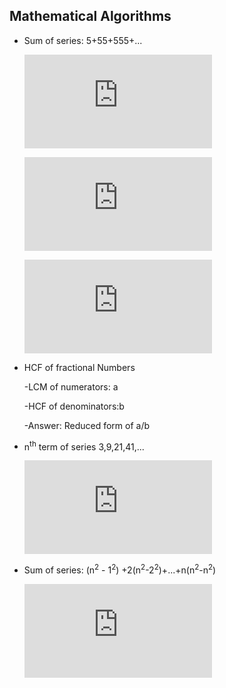 ## Mathematical Algorithms

* Sum of series: 5+55+555+...

    ![5/9(5+55+555+...)](http://latex.codecogs.com/gif.latex?%3D5/9%20%289&plus;99&plus;999&plus;...%29)

    ![=5/9{(10+10^2+10^3+...)-n}](http://latex.codecogs.com/gif.latex?%3D5/9%20%7B%2810&plus;10%5E2&plus;10%5E3&plus;...%29-n%7D)

    ![50(10^n-1)/81 - 5n/9](http://latex.codecogs.com/gif.latex?50%2810%5En-1%29/81%20-%205n/9)

* HCF of fractional Numbers

    -LCM of numerators:  a

    -HCF of denominators:b

    -Answer: Reduced form of a/b

* n<sup>th</sup> term of series 3,9,21,41,...

    ![\sum n^2+\sum n+1](http://latex.codecogs.com/gif.latex?%5Csum%20n%5E2&plus;%5Csum%20n&plus;1)

* Sum of series: (n<sup>2</sup> - 1<sup>2</sup>) +2(n<sup>2</sup>-2<sup>2</sup>)+...+n(n<sup>2</sup>-n<sup>2</sup>)

    ![1/4 (n^2)(n^2-1)](http://latex.codecogs.com/gif.latex?1/4%20%28n%5E2%29%28n%5E2-1%29)
